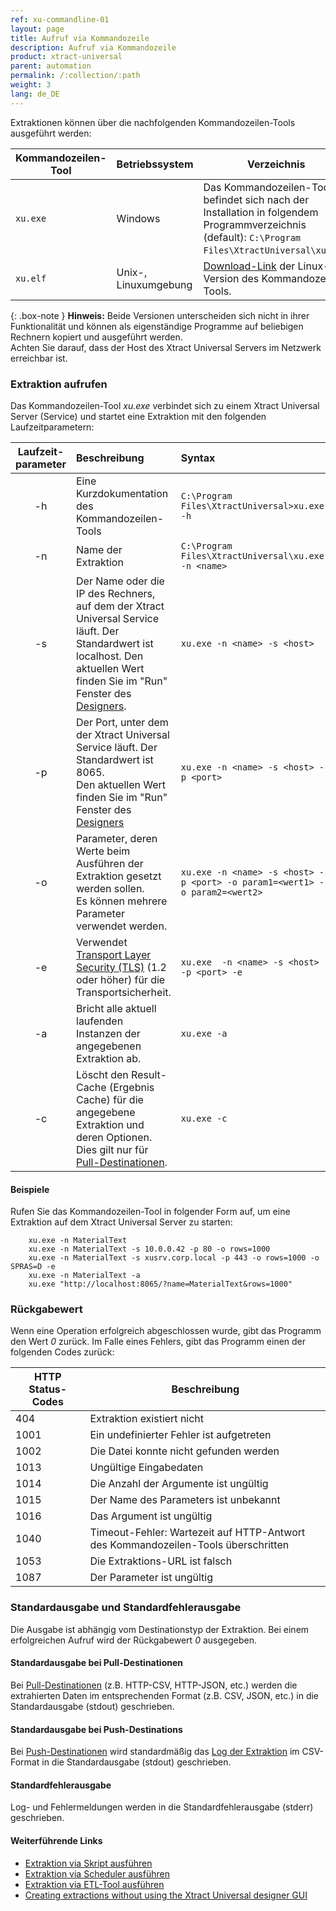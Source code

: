 ```yaml
---
ref: xu-commandline-01
layout: page
title: Aufruf via Kommandozeile
description: Aufruf via Kommandozeile
product: xtract-universal
parent: automation
permalink: /:collection/:path
weight: 3
lang: de_DE
---
```

Extraktionen können über die nachfolgenden Kommandozeilen-Tools ausgeführt werden:

| Kommandozeilen-Tool | Betriebssystem  | Verzeichnis |
|---|:---|---|
| `xu.exe` | Windows  | Das Kommandozeilen-Tool befindet sich nach der Installation in folgendem Programmverzeichnis (default): `C:\Program Files\XtractUniversal\xu.exe`. |
| `xu.elf` | Unix-, Linuxumgebung | [Download-Link](https://cdn-files.theobald-software.com/download/XtractUniversal/xu.elf.tar.gz) der Linux-Version des Kommandozeilen-Tools. |

{: .box-note }
**Hinweis:** Beide Versionen unterscheiden sich nicht in ihrer Funktionalität und können als eigenständige Programme auf beliebigen Rechnern kopiert und ausgeführt werden.<br> Achten Sie darauf, dass der Host des Xtract Universal Servers im Netzwerk erreichbar ist. 

### Extraktion aufrufen
Das Kommandozeilen-Tool *xu.exe* verbindet sich zu einem Xtract Universal Server (Service) und startet eine Extraktion mit den folgenden Laufzeitparametern:

| Laufzeit-<br>parameter   | Beschreibung | Syntax  |
|:---:|:---|:---|
| -h        |  Eine Kurzdokumentation des Kommandozeilen-Tools  |   `C:\Program Files\XtractUniversal>xu.exe -h` |
| -n   |  Name der Extraktion  | `C:\Program Files\XtractUniversal\xu.exe -n <name>` |
|   -s       |  Der Name oder die IP des Rechners, auf dem der Xtract Universal Service läuft. Der Standardwert ist localhost. Den aktuellen Wert finden Sie im "Run" Fenster des [Designers](../erste-schritte/designer-overview#hauptmenüleiste-1).|  `xu.exe -n <name> -s <host>`|
| -p    | Der Port, unter dem der Xtract Universal Service läuft. Der Standardwert ist 8065. <br> Den aktuellen Wert finden Sie im "Run" Fenster des [Designers](../erste-schritte/designer-overview#hauptmenüleiste-1)  | `xu.exe -n <name> -s <host> -p <port>` |
|  -o     | Parameter, deren Werte beim Ausführen der Extraktion gesetzt werden sollen. <br> Es können mehrere Parameter verwendet werden. | `xu.exe -n <name> -s <host> -p <port> -o param1=<wert1> -o param2=<wert2>`|
|  -e  | Verwendet [Transport Layer Security (TLS)](https://docs.microsoft.com/en-us/windows/win32/secauthn/transport-layer-security-protocol) (1.2 oder höher) für die Transportsicherheit. |   `xu.exe  -n <name> -s <host> -p <port> -e`|
| -a    |Bricht alle aktuell laufenden Instanzen der angegebenen Extraktion ab. | `xu.exe -a` |
|  -c   | Löscht den Result-Cache (Ergebnis Cache) für die angegebene Extraktion und deren Optionen.<br> Dies gilt nur für [Pull-Destinationen](../xu-destinationen#pull--und-push-destinationen). | `xu.exe -c` |  

#### Beispiele
Rufen Sie das Kommandozeilen-Tool in folgender Form auf, um eine Extraktion auf dem Xtract Universal Server zu starten:
```
    xu.exe -n MaterialText
    xu.exe -n MaterialText -s 10.0.0.42 -p 80 -o rows=1000
    xu.exe -n MaterialText -s xusrv.corp.local -p 443 -o rows=1000 -o SPRAS=D -e
    xu.exe -n MaterialText -a
    xu.exe "http://localhost:8065/?name=MaterialText&rows=1000"
```

### Rückgabewert 
Wenn eine Operation erfolgreich abgeschlossen wurde, gibt das Programm den Wert *0* zurück. Im Falle eines Fehlers, gibt das Programm einen der folgenden Codes zurück:

|HTTP Status-Codes	|Beschreibung|
|---|---|
|404 |	Extraktion existiert nicht|
|1001|	Ein undefinierter Fehler ist aufgetreten|
|1002|	Die Datei konnte nicht gefunden werden|
|1013|	Ungültige Eingabedaten|
|1014|	Die Anzahl der Argumente ist ungültig|
|1015|	Der Name des Parameters ist unbekannt|
|1016|	Das Argument ist ungültig|
|1040|	Timeout-Fehler: Wartezeit auf HTTP-Antwort des Kommandozeilen-Tools überschritten |
|1053|	Die Extraktions-URL ist falsch |
|1087|	Der Parameter ist ungültig |

### Standardausgabe und Standardfehlerausgabe
Die Ausgabe ist abhängig vom Destinationstyp der Extraktion. Bei einem erfolgreichen Aufruf wird der Rückgabewert *0* ausgegeben.

#### Standardausgabe bei Pull-Destinationen
Bei [Pull-Destinationen](../xu-destinationen#pull--und-push-destinationen) (z.B. HTTP-CSV, HTTP-JSON, etc.) werden die extrahierten Daten im entsprechenden Format (z.B. CSV, JSON, etc.) in die Standardausgabe (stdout) geschrieben.

#### Standardausgabe bei Push-Destinations
Bei [Push-Destinationen](../xu-destinationen#pull--und-push-destinationen) wird standardmäßig das [Log der Extraktion](../logging/log-zugriff-ueber-designer#extraktions-logs) im CSV-Format in die Standardausgabe (stdout) geschrieben. 

#### Standardfehlerausgabe
Log- und Fehlermeldungen werden in die Standardfehlerausgabe (stderr) geschrieben.

<!---
### Weitere Optionen zum Aufruf einer Extraktion

#### Synchroner vs. asynchroner Aufruf
Ein synchroner Aufruf einer Extraktion ist ein blockierender Aufruf. D.h. die Anwendung wartet, bis die Extraktion beendet wird und ein Rückgabecode zurückgegeben wird.

Ein asynchroner Aufruf einer Extraktion ist ein nichtblockierender Aufruf. D.h. es wird ein eindeutiger Zeitstempel der aufgerufenen Extraktion zurückgegeben und die Anwendung muss nicht warten, bis die Extraktion beendet wird. Mit dem eindeutigen Zeitstempel der aufgerufenen Extraktion kann z.B. der Status der Extraktion überprüft werden. 

|Beschreibung	|Syntax|
|:---|:---|
|Log-Ausgabe einer Extraktion unterdrücken (nur bei synchroner Extraktion mit Push-Destinationen) |`xu.exe -o quiet-push=true`|
|Aufruf synchroner Extraktion (Standard)|	`xu.exe -o wait=false`|
|Rückgabe des Zeitstempels einer Extraktion |`xu.exe -n <name> -o wait=false 1>>false_output1.txt 2>>false_output2.txt`|

{: .box-tip }
**Tipp:** Der XU-Server verfügt über weitere Funktionalitäten wie z.B. den Status eines (asynchronen) Extraktionsaufrufs prüfen, Logs oder Metadaten einer Extraktion abfragen usw. Diese Funktionalitäten werden nicht über das Kommandozeilen-Tool, sondern nur über [Webservices](./call-via-webservice#weitere-webservices) aufgerufen.
--->
#### Weiterführende Links
- [Extraktion via Skript ausführen](./call-via-script)
- [Extraktion via Scheduler ausführen](./call-via-scheduler)
- [Extraktion via ETL-Tool ausführen](./call-via-etl)
- [Creating extractions without using the Xtract Universal designer GUI](https://kb.theobald-software.com/xtract-universal/explanation-of-using-config-command-line-tool)
